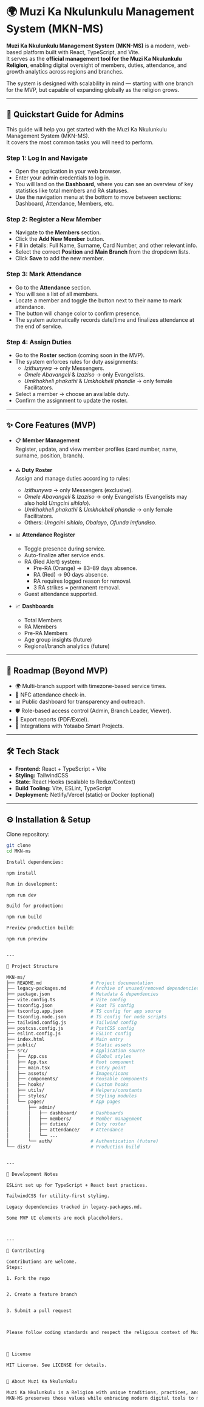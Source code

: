 
# 🌍 Muzi Ka Nkulunkulu Management System (MKN-MS)

**Muzi Ka Nkulunkulu Management System (MKN-MS)** is a modern, web-based platform built with React, TypeScript, and Vite.  
It serves as the **official management tool for the Muzi Ka Nkulunkulu Religion**, enabling digital oversight of members, duties, attendance, and growth analytics across regions and branches.

The system is designed with scalability in mind — starting with one branch for the MVP, but capable of expanding globally as the religion grows.

---

## 🚀 Quickstart Guide for Admins

This guide will help you get started with the Muzi Ka Nkulunkulu Management System (MKN-MS).  
It covers the most common tasks you will need to perform.

### Step 1: Log In and Navigate
- Open the application in your web browser.  
- Enter your admin credentials to log in.  
- You will land on the **Dashboard**, where you can see an overview of key statistics like total members and RA statuses.  
- Use the navigation menu at the bottom to move between sections: Dashboard, Attendance, Members, etc.  

### Step 2: Register a New Member
- Navigate to the **Members** section.  
- Click the **Add New Member** button.  
- Fill in details: Full Name, Surname, Card Number, and other relevant info.  
- Select the correct **Position** and **Main Branch** from the dropdown lists.  
- Click **Save** to add the new member.  

### Step 3: Mark Attendance
- Go to the **Attendance** section.  
- You will see a list of all members.  
- Locate a member and toggle the button next to their name to mark attendance.  
- The button will change color to confirm presence.  
- The system automatically records date/time and finalizes attendance at the end of service.  

### Step 4: Assign Duties
- Go to the **Roster** section (coming soon in the MVP).  
- The system enforces rules for duty assignments:
  - *Izithunywa* → only Messengers.  
  - *Omele Abavangeli* & *Izaziso* → only Evangelists.  
  - *Umkhokheli phakathi* & *Umkhokheli phandle* → only female Facilitators.  
- Select a member → choose an available duty.  
- Confirm the assignment to update the roster.  

---

## ✨ Core Features (MVP)

- 📋 **Member Management**  
  Register, update, and view member profiles (card number, name, surname, position, branch).

- ⛪ **Duty Roster**  
  Assign and manage duties according to rules:  
  - *Izithunywa* → only Messengers (exclusive).  
  - *Omele Abavangeli* & *Izaziso* → only Evangelists (Evangelists may also hold *Umgcini sihlalo*).  
  - *Umkhokheli phakathi* & *Umkhokheli phandle* → only female Facilitators.  
  - Others: *Umgcini sihlalo*, *Obalayo*, *Ofunda imfundiso*.  

- 📊 **Attendance Register**  
  - Toggle presence during service.  
  - Auto-finalize after service ends.  
  - RA (Red Alert) system:  
    - Pre-RA (Orange) → 83–89 days absence.  
    - RA (Red) → 90 days absence.  
    - RA requires logged reason for removal.  
    - 3 RA strikes = permanent removal.  
  - Guest attendance supported.  

- 📈 **Dashboards**  
  - Total Members  
  - RA Members  
  - Pre-RA Members  
  - Age group insights (future)  
  - Regional/branch analytics (future)  

---

## 🔮 Roadmap (Beyond MVP)

- 🌍 Multi-branch support with timezone-based service times.  
- 📱 NFC attendance check-in.  
- 📊 Public dashboard for transparency and outreach.  
- 🛡️ Role-based access control (Admin, Branch Leader, Viewer).  
- 📑 Export reports (PDF/Excel).  
- 🔗 Integrations with Yotaabo Smart Projects.  

---

## 🛠️ Tech Stack

- **Frontend:** React + TypeScript + Vite  
- **Styling:** TailwindCSS  
- **State:** React Hooks (scalable to Redux/Context)  
- **Build Tooling:** Vite, ESLint, TypeScript  
- **Deployment:** Netlify/Vercel (static) or Docker (optional)  

---

## ⚙️ Installation & Setup

Clone repository:
```bash
git clone
cd MKN-ms

Install dependencies:

npm install

Run in development:

npm run dev

Build for production:

npm run build

Preview production build:

npm run preview


---

📂 Project Structure

MKN-ms/
├── README.md                  # Project documentation
├── legacy-packages.md         # Archive of unused/removed dependencies
├── package.json               # Metadata & dependencies
├── vite.config.ts             # Vite config
├── tsconfig.json              # Root TS config
├── tsconfig.app.json          # TS config for app source
├── tsconfig.node.json         # TS config for node scripts
├── tailwind.config.js         # Tailwind config
├── postcss.config.js          # PostCSS config
├── eslint.config.js           # ESLint config
├── index.html                 # Main entry
├── public/                    # Static assets
├── src/                       # Application source
│   ├── App.css                # Global styles
│   ├── App.tsx                # Root component
│   ├── main.tsx               # Entry point
│   ├── assets/                # Images/icons
│   ├── components/            # Reusable components
│   ├── hooks/                 # Custom hooks
│   ├── utils/                 # Helpers/constants
│   ├── styles/                # Styling modules
│   └── pages/                 # App pages
│       ├── admin/             
│       │   ├── dashboard/     # Dashboards
│       │   ├── members/       # Member management
│       │   ├── duties/        # Duty roster
│       │   ├── attendance/    # Attendance
│       │   └── ...
│       └── auth/              # Authentication (future)
└── dist/                      # Production build


---

🧪 Development Notes

ESLint set up for TypeScript + React best practices.

TailwindCSS for utility-first styling.

Legacy dependencies tracked in legacy-packages.md.

Some MVP UI elements are mock placeholders.



---

👥 Contributing

Contributions are welcome.
Steps:

1. Fork the repo


2. Create a feature branch


3. Submit a pull request



Please follow coding standards and respect the religious context of Muzi Ka Nkulunkulu.



📜 License

MIT License. See LICENSE for details.


🧠 About Muzi Ka Nkulunkulu

Muzi Ka Nkulunkulu is a Religion with unique traditions, practices, and organizational needs.
MKN-MS preserves those values while embracing modern digital tools to manage growth and serve members worldwide.

